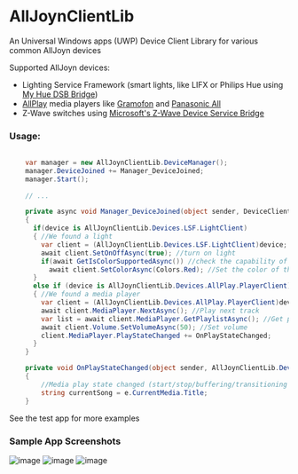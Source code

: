 # AllJoynClientLib
An Universal Windows apps (UWP) Device Client Library for various common AllJoyn devices

Supported AllJoyn devices:

- Lighting Service Framework (smart lights, like LIFX or Philips Hue using [My Hue DSB Bridge](https://github.com/dotMorten/AllJoynPhilipsHueDSB))
- [AllPlay](https://www.qualcomm.com/products/allplay/platform) media players like [Gramofon](https://gramofon.com/) and [Panasonic All](http://www.panasonic.com/uk/consumer/home-entertainment/wireless-speaker-systems.html)
- Z-Wave switches using [Microsoft's Z-Wave Device Service Bridge](https://developer.microsoft.com/en-us/windows/iot/win10/samples/zwavetutorial)



### Usage:
```csharp
  
    var manager = new AllJoynClientLib.DeviceManager();
    manager.DeviceJoined += Manager_DeviceJoined;
    manager.Start();
    
    // ...

    private async void Manager_DeviceJoined(object sender, DeviceClient device)
    {
      if(device is AllJoynClientLib.Devices.LSF.LightClient)
      { //We found a light
        var client = (AllJoynClientLib.Devices.LSF.LightClient)device;
        await client.SetOnOffAsync(true); //turn on light
        if(await GetIsColorSupportedAsync()) //check the capability of light
          await client.SetColorAsync(Colors.Red); //Set the color of the light
      }
      else if (device is AllJoynClientLib.Devices.AllPlay.PlayerClient)
      { //We found a media player
        var client = (AllJoynClientLib.Devices.AllPlay.PlayerClient)device;
        await client.MediaPlayer.NextAsync(); //Play next track
        var list = await client.MediaPlayer.GetPlaylistAsync(); //Get playlist
        await client.Volume.SetVolumeAsync(50); //Set volume
        client.MediaPlayer.PlayStateChanged += OnPlayStateChanged;
      }
    }

    private void OnPlayStateChanged(object sender, AllJoynClientLib.Devices.AllPlay.PlayState e)
    {
        //Media play state changed (start/stop/buffering/transitioning etc)
        string currentSong = e.CurrentMedia.Title;
    }
```

See the test app for more examples


### Sample App Screenshots
![image](https://cloud.githubusercontent.com/assets/1378165/15654946/54784af6-264d-11e6-82ab-b2f8fe3f1436.png)
![image](https://cloud.githubusercontent.com/assets/1378165/15642681/d0b0fc4e-25fd-11e6-94bf-da701a03f32d.png)
![image](https://cloud.githubusercontent.com/assets/1378165/15642715/fbc284c0-25fd-11e6-9bb4-b277a406e067.png)

